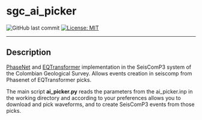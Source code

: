 # sgc_ai_picker

![GitHub last commit](https://img.shields.io/github/last-commit/dsiervo/sgc_ai_picker)
[![License: MIT](https://img.shields.io/badge/License-MIT-green.svg)](https://opensource.org/licenses/MIT)

--------------
## Description 
[PhaseNet](https://github.com/wayneweiqiang/PhaseNet) and [EQTransformer](https://github.com/smousavi05/EQTransformer) implementation in the SeisComP3 system of the Colombian Geological Survey.
Allows events creation in seiscomp from Phasenet of EQTransformer picks.

The main script **ai_picker.py** reads the parameters from the ai_picker.inp in the working directory and according to your preferences allows you to download and pick waveforms, and to create SeisComP3 events from those picks.
